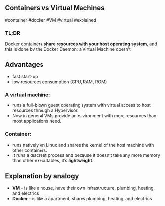 ## Containers vs Virtual Machines

#container #docker #VM #virtual #explained

### TL;DR

Docker containers **share resources with your host operating system**, and this is done by the Docker Daemon; a Virtual Machine doesn’t

## Advantages

- fast start-up
- low resources consumption (CPU, RAM, ROM)

### A virtual machine:

- runs a full-blown guest operating system with virtual access to host resources through a Hypervisor.
- Now in general VMs provide an environment with more resources than most applications need.

### Container: 

- runs natively on Linux and shares the kernel of the host machine with other containers.
- It runs a discreet process and because it doesn’t take any more memory than other executables, it’s **lightweight**.

## Explanation by analogy
- **VM** - is like a house, have their own infrastructure, plumbing, heating, and electrics
- **Docker** - is like a apartment, shares plumbing, heating, and electrics
